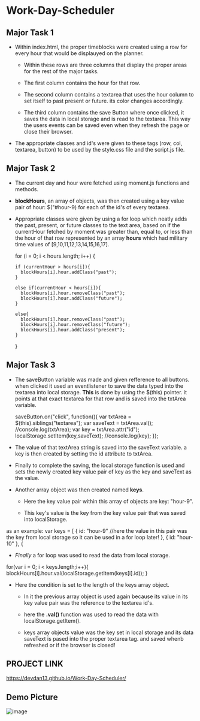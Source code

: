 # Work-Day-Scheduler

## Major Task 1

* Within index.html, the proper timeblocks were created using a row for every hour that would be displauyed on the planner.

    * Within these rows are three columns that display the proper areas for the rest of the major tasks.

    * The first column contains the hour for that row.

    * The second column contains a textarea that uses the hour column to set itself to past present or future.
      its color changes accordingly.
    
    * The third column contains the save Button where once clicked, it saves the data in local storage and is read to 
      the textarea.  This way the users events can be saved even when they refresh the page or close their browser.

* The appropriate classes and id's were given to these tags (row, col, textarea, button) to be used by the style.css file and the script.js file.

## Major Task 2

* The current day and hour were fetched using moment.js functions and methods.

* **blockHours**, an array of objects, was then created using a key value pair of hour: $("#hour-9) for each of the id's of every textarea.

* Appropriate classes were given by using a for loop which neatly adds the past, present, or future classes to the text area, based on if the currentHour fetched by moment
  was greater than, equal to, or less than the hour of that row represented by an array **hours** which had military time values of [9,10,11,12,13,14,15,16,17].

    for (i = 0; i < hours.length; i++) {

      if (currentHour > hours[i]){
        blockHours[i].hour.addClass("past");
      }

      else if(currentHour < hours[i]){
        blockHours[i].hour.removeClass("past");
        blockHours[i].hour.addClass("future");
      }

      else{
        blockHours[i].hour.removeClass("past");
        blockHours[i].hour.removeClass("future");
        blockHours[i].hour.addClass("present");
      }
    }

## Major Task 3

* The saveButton variable was made and given refference to all buttons.  when clicked it used an eventlistener to save the data typed into the textarea 
  into local storage.  **This** is done by using the $(this) pointer.  it points at that exact textarea for that row and is saved into the txtArea variable.

  saveButton.on("click", function(){
      var txtArea = $(this).siblings("textarea");
      var saveText = txtArea.val();
      //console.log(txtArea);
      var key = txtArea.attr("id");
      localStorage.setItem(key,saveText);
      //console.log(key);
    });

* The value of that textArea string is saved into the saveText variable. a key is then created by setting the id attribute to txtArea.

* Finally to complete the saving, the local storage function is used and sets the newly created key value pair of key as the key and saveText as the value.

* Another array object was then created named **keys**.

    * Here the key value pair within this array of objects are key: "hour-9".  

    * This key's value is the key from the key value pair that was saved into localStorage.

as an example:   var keys = [
                {
                    id: "hour-9"       //here the value in this pair was the key from local storage so it can be used in a for loop later!
                },
                {
                    id: "hour-10"
                },
                 {

* *Finally* a for loop was used to read the data from local storage.

for(var i = 0; i < keys.length;i++){
      blockHours[i].hour.val(localStorage.getItem(keys[i].id));
    }

* Here the condition is set to the length of the keys array object.

    * In it the previous array object is used again because its value in its key value pair was the reference to the textarea id's.

    * here the **.val()** function was used to read the data with localStorage.getItem().  

    * keys array objects value was the key set in local storage and its data saveText is pased into the proper textarea tag. 
      and saved whenb refreshed or if the browser is closed!


## PROJECT LINK

https://devdan13.github.io/Work-Day-Scheduler/

## Demo Picture

![image](https://user-images.githubusercontent.com/69943020/96529353-f01d4380-1252-11eb-8b81-dd0ff61ac3d3.png)
